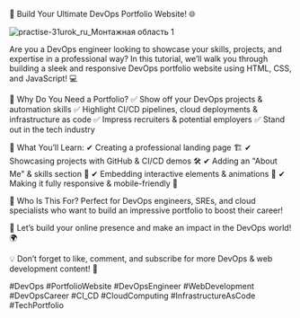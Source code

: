 🚀 Build Your Ultimate DevOps Portfolio Website! 🌐

![practise-31urok_ru_Монтажная область 1](https://github.com/user-attachments/assets/64e63c14-60f5-4e23-be8a-ff2f1b629a36)

Are you a DevOps engineer looking to showcase your skills, projects, and expertise in a professional way? In this tutorial, we’ll walk you through building a sleek and responsive DevOps portfolio website using HTML, CSS, and JavaScript! 💻

🔹 Why Do You Need a Portfolio?
✅ Show off your DevOps projects & automation skills
✅ Highlight CI/CD pipelines, cloud deployments & infrastructure as code
✅ Impress recruiters & potential employers
✅ Stand out in the tech industry

📌 What You’ll Learn:
✔ Creating a professional landing page 🏗️
✔ Showcasing projects with GitHub & CI/CD demos 🛠️
✔ Adding an "About Me" & skills section 🚀
✔ Embedding interactive elements & animations 🎨
✔ Making it fully responsive & mobile-friendly 📱

📢 Who Is This For?
Perfect for DevOps engineers, SREs, and cloud specialists who want to build an impressive portfolio to boost their career!

🎯 Let’s build your online presence and make an impact in the DevOps world! 🌍

💡 Don’t forget to like, comment, and subscribe for more DevOps & web development content! 🚀

#DevOps #PortfolioWebsite #DevOpsEngineer #WebDevelopment #DevOpsCareer #CI_CD #CloudComputing #InfrastructureAsCode #TechPortfolio







